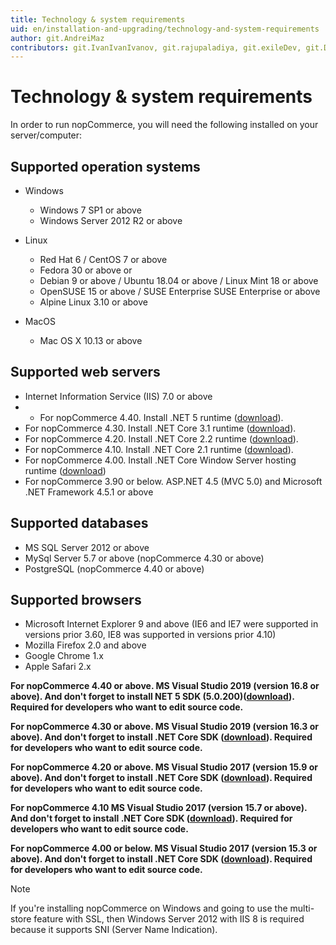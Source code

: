 ```yaml
---
title: Technology & system requirements
uid: en/installation-and-upgrading/technology-and-system-requirements
author: git.AndreiMaz
contributors: git.IvanIvanIvanov, git.rajupaladiya, git.exileDev, git.DmitriyKulagin
---
```


# Technology & system requirements

In order to run nopCommerce, you will need the following installed on your server/computer:

## Supported operation systems

* Windows
    * Windows 7 SP1 or above
    * Windows Server 2012 R2 or above

* Linux
    * Red Hat 6 / CentOS 7 or above
    * Fedora 30 or above or
    * Debian 9 or above / Ubuntu 18.04 or above / Linux Mint 18 or above
    * OpenSUSE 15 or above / SUSE Enterprise SUSE Enterprise or above
    * Alpine Linux 3.10 or above

* MacOS
    * Mac OS X 10.13 or above


## Supported web servers

* Internet Information Service (IIS) 7.0 or above
* * For nopCommerce 4.40. Install .NET 5 runtime ([download](https://dotnet.microsoft.com/download/dotnet/thank-you/runtime-aspnetcore-5.0.3-windows-hosting-bundle-installer)).
* For nopCommerce 4.30. Install .NET Core 3.1 runtime ([download](https://dotnet.microsoft.com/download/dotnet-core/thank-you/runtime-aspnetcore-3.1.3-windows-hosting-bundle-installer)).
* For nopCommerce 4.20. Install .NET Core 2.2 runtime ([download](https://dotnet.microsoft.com/download)).
* For nopCommerce 4.10. Install .NET Core 2.1 runtime ([download](https://dotnet.microsoft.com/download)).
* For nopCommerce 4.00. Install .NET Core Window Server hosting runtime ([download](https://dotnet.microsoft.com/download))
* For nopCommerce 3.90 or below. ASP.NET 4.5 (MVC 5.0) and Microsoft .NET Framework 4.5.1 or above

## Supported databases

* MS SQL Server 2012 or above
* MySql Server 5.7 or above (nopCommerce 4.30 or above)
* PostgreSQL (nopCommerce 4.40 or above)

## Supported browsers

* Microsoft Internet Explorer 9 and above (IE6 and IE7 were supported in versions prior 3.60, IE8 was supported in versions prior 4.10)
* Mozilla Firefox 2.0 and above
* Google Chrome 1.x
* Apple Safari 2.x

**For nopCommerce 4.40 or above. MS Visual Studio 2019 (version 16.8 or above). And don't forget to install NET 5 SDK (5.0.200)([download](https://dotnet.microsoft.com/download/dotnet/thank-you/sdk-5.0.200-windows-x64-installer)). Required for developers who want to edit source code.**

**For nopCommerce 4.30 or above. MS Visual Studio 2019 (version 16.3 or above). And don't forget to install .NET Core SDK ([download](https://dotnet.microsoft.com/download/dotnet-core/thank-you/sdk-3.1.201-windows-x64-installer)). Required for developers who want to edit source code.**

**For nopCommerce 4.20 or above. MS Visual Studio 2017 (version 15.9 or above). And don't forget to install .NET Core SDK ([download](https://dotnet.microsoft.com/download)). Required for developers who want to edit source code.**

**For nopCommerce 4.10 MS Visual Studio 2017 (version 15.7 or above). And don't forget to install .NET Core SDK ([download](https://dotnet.microsoft.com/download)). Required for developers who want to edit source code.**

**For nopCommerce 4.00 or below. MS Visual Studio 2017 (version 15.3 or above). And don't forget to install .NET Core SDK ([download](https://dotnet.microsoft.com/download)). Required for developers who want to edit source code.**

> [!NOTE]
> 
> If you're installing nopCommerce on Windows and going to use the multi-store feature with SSL, then Windows Server 2012 with IIS 8 is required because it supports SNI (Server Name Indication).

